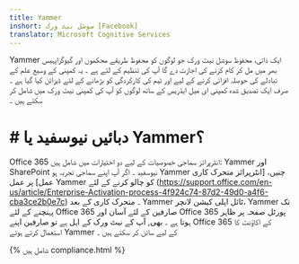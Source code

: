 ```yaml
---
title: Yammer
inshort: سوشل نیٹ ورک [Facebook]
translator: Microsoft Cognitive Services
---
```


Yammer ایک ذاتی، محفوظ سوشل نیٹ ورک جو لوگوں کو محفوظ طریقے محکموں اور گیوگراپہیس بھر میں مل کر کام کرنے کی اجازت دے گا آپ کی تنظیم کے لئے ہے ۔ یہ کمپنی کے وسیع علم کے تبادلے کی حوصلہ افزائی کرنے کے لیے اور ٹیم کی کارکردگی کو بڑھانے کے لئے ڈیزائن کیا گیا ہے ۔ صرف ایک تصدیق شدہ کمپنی ای میل ایڈریس کے ساتھ لوگوں کو آپ کی کمپنی نیٹ ورک میں شامل کر سکتے ہیں ۔

# # دبائيں نیوسفید یا Yammer؟
Office 365 انٹرپرائز سماجی خصوصیات کے لیے دو اختیارات میں شامل ہیں: Yammer اور SharePoint نیوسفید ۔ اگر آپ اپنے سماجی تجربہ ہو Yammer چنیں، [انٹرپرائز متحرک کاری عمل] پر عمل Yammer کو چالو کرنے کے لئے (https://support.office.com/en-us/article/Enterprise-Activation-process-4f924c74-87d2-49d0-a4f6-cba3ce2b0e7c) ۔ متحرک کاری کے بعد Yammer ٹائل اپلی کیشن لانچر، Yammer تک پہنچنے کے لئے Office 365 صارفین کے لئے آسان اور Office 365 پورٹل صفحہ پر ظاہر ہوتا ہے ۔ بھی, آپ کے نیٹ ورک کے اہل ہے تو صارفین اپنے Office 365 کے اکاؤنٹ کا استعمال کرتے ہوئے Yammer کے لیے سائن کر سکتے ہیں ۔

{% شامل ہیں compliance.html %}

